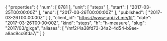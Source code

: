 {
  "properties": {
    "num": [
      8781
    ],
    "unit": [
      "steps"
    ],
    "start": [
      "2017-03-25T00:00:00Z"
    ],
    "end": [
      "2017-03-26T00:00:00Z"
    ],
    "published": [
      "2017-03-26T00:00:00Z"
    ]
  },
  "client_id": "https://www-api.jvt.me/fit",
  "date": "2017-03-26T00:00:00Z",
  "kind": "steps",
  "h": "h-measure",
  "slug": "2017/03/gjxga",
  "aliases": [
    "/mf2/4a38fd73-34a2-4d54-b9ee-a8ac9cc6fda7/"
  ]
}
